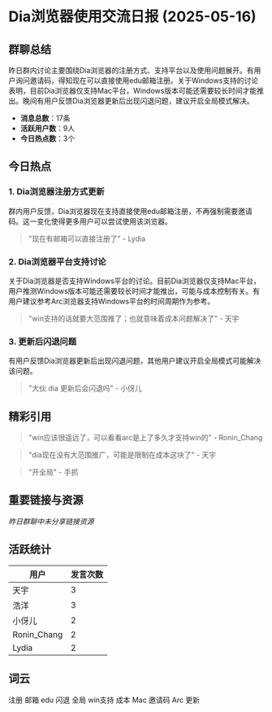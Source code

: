 # Dia浏览器使用交流日报 (2025-05-16)

## 群聊总结

昨日群内讨论主要围绕Dia浏览器的注册方式、支持平台以及使用问题展开。有用户询问邀请码，得知现在可以直接使用edu邮箱注册。关于Windows支持的讨论表明，目前Dia浏览器仅支持Mac平台，Windows版本可能还需要较长时间才能推出。晚间有用户反馈Dia浏览器更新后出现闪退问题，建议开启全局模式解决。

- **消息总数**：17条
- **活跃用户数**：9人
- **今日热点数**：3个

## 今日热点

### 1. Dia浏览器注册方式更新

群内用户反馈，Dia浏览器现在支持直接使用edu邮箱注册，不再强制需要邀请码。这一变化使得更多用户可以尝试使用该浏览器。

> "现在有邮箱可以直接注册了" - Lydia

### 2. Dia浏览器平台支持讨论

关于Dia浏览器是否支持Windows平台的讨论。目前Dia浏览器仅支持Mac平台，用户推测Windows版本可能还需要较长时间才能推出，可能与成本控制有关。有用户建议参考Arc浏览器支持Windows平台的时间周期作为参考。

> "win支持的话就要大范围推了；也就意味着成本问题解决了" - 天宇

### 3. 更新后闪退问题

有用户反馈Dia浏览器更新后出现闪退问题，其他用户建议开启全局模式可能解决该问题。

> "大伙 dia 更新后会闪退吗" - 小伢儿

## 精彩引用

> "win应该很遥远了，可以看看arc是上了多久才支持win的" - Ronin_Chang

> "dia现在没有大范围推广，可能是限制在成本这块了" - 天宇

> "开全局" - 手抓

## 重要链接与资源

*昨日群聊中未分享链接资源*

## 活跃统计

| 用户 | 发言次数 |
|------|--------|
| 天宇 | 3 |
| 浩洋 | 3 |
| 小伢儿 | 2 |
| Ronin_Chang | 2 |
| Lydia | 2 |

## 词云

注册 邮箱 edu 闪退 全局 win支持 成本 Mac 邀请码 Arc 更新